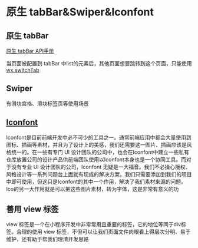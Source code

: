 # 原生 tabBar&Swiper&Iconfont

## 原生 tabBar 

[原生 tabBar API手册](https://developers.weixin.qq.com/miniprogram/dev/api/ui/tab-bar/wx.showTabBarRedDot.html)

当页面被配置到 tabBar 中list的元素后，其他页面想要跳转到这个页面，只能使用[wx.switchTab](https://developers.weixin.qq.com/miniprogram/dev/api/route/wx.switchTab.html)

## Swiper

有滑块宫格、滑块标签页等使用场景

## [Iconfont](https://www.iconfont.cn/)

Iconfont是目前前端开发中必不可少的工具之一。通常前端应用中都会大量使用到图标、插画等素材，并且为了设计上的美感，我们还需要这一图片、插画应该是风格统一的。在一些有专门 UI 设计团队的公司中，也会在Iconfont中建立一些私有仓库放置公司的设计产品供前端团队使用以Iconfont本身也是一个协同工具。而对于没有专业 UI 设计团队的公司，Iconfont 无疑是一大福音。我们不必操心版权、风格设计等一系列问题台上面就有现成的解决方案，我们只需要添加到我们的项目中即可使用，但这只是Iconfont的其中一个作用，解决了我们素材来源的问题。Ico的另一大作用就是可以把这些图片素材，转为字体，这是非常有意义的功

## 善用 view 标签

view 标签是一个在小程序开发中非常常用且重要的标签，它的地位等同于div标签。合理的使用 view 标签，不但可以让我们页面文件肉眼看上得层次分明、易于维护，还有助于帮我们理清开发思路